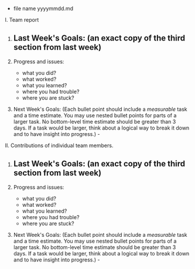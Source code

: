 * file name yyyymmdd.md

I. Team report
1. Last Week's Goals:
    (an exact copy of the third section from last week)
    - 

2. Progress and issues: 
    - what you did?
    - what worked?
    - what you learned?
    - where you had trouble? 
    - where you are stuck?

  3. Next Week's Goals:
    (Each bullet point should include a *measurable* task and
    a time estimate.  You may use nested bullet points for parts of a larger
    task.  No bottom-level time estimate should be greater than 3 days.  If a
    task would be larger, think about a logical way to break it down and to
    have insight into progress.)
    - 

II. Contributions of individual team members.
1. Last Week's Goals:
    (an exact copy of the third section from last week)
    - 

2. Progress and issues: 
    - what you did?
    - what worked?
    - what you learned?
    - where you had trouble? 
    - where you are stuck?

  3. Next Week's Goals:
    (Each bullet point should include a *measurable* task and
    a time estimate.  You may use nested bullet points for parts of a larger
    task.  No bottom-level time estimate should be greater than 3 days.  If a
    task would be larger, think about a logical way to break it down and to
    have insight into progress.)
    - 